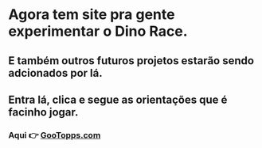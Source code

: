 # Agora tem site pra gente experimentar o Dino Race.
## E também outros futuros projetos estarão sendo adcionados por lá.

## Entra lá, clica e segue as orientações que é facinho jogar.

### Aqui 👉 [GooTopps.com](https://gootopps.epizy.com/)